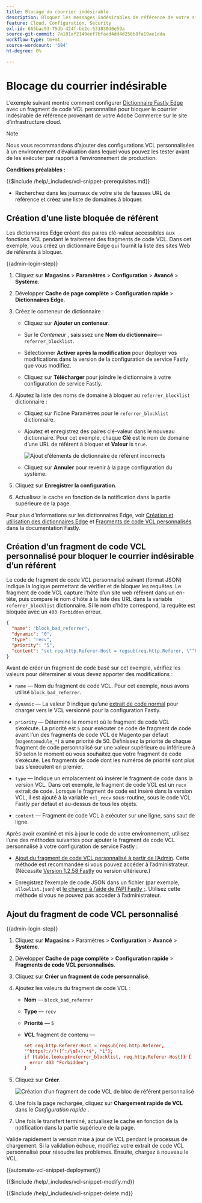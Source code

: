 ```yaml
---
title: Blocage du courrier indésirable
description: Bloquez les messages indésirables de référence de votre site à l’aide du dictionnaire Fastly Edge et d’un fragment de code VCL personnalisé.
feature: Cloud, Configuration, Security
exl-id: 665bac93-75db-424f-be2c-531830d0e59a
source-git-commit: 7a181af2149eef7bfaed4dd4d256b8fa19ae1dda
workflow-type: tm+mt
source-wordcount: '684'
ht-degree: 0%

---
```


# Blocage du courrier indésirable

L’exemple suivant montre comment configurer [Dictionnaire Fastly Edge](https://docs.fastly.com/guides/edge-dictionaries/working-with-dictionaries-using-the-api) avec un fragment de code VCL personnalisé pour bloquer le courrier indésirable de référence provenant de votre Adobe Commerce sur le site d’infrastructure cloud.

>[!NOTE]
>
>Nous vous recommandons d’ajouter des configurations VCL personnalisées à un environnement d’évaluation dans lequel vous pouvez les tester avant de les exécuter par rapport à l’environnement de production.

**Conditions préalables :**

{{$include /help/_includes/vcl-snippet-prerequisites.md}}

- Recherchez dans les journaux de votre site de fausses URL de référence et créez une liste de domaines à bloquer.

## Création d’une liste bloquée de référent

Les dictionnaires Edge créent des paires clé-valeur accessibles aux fonctions VCL pendant le traitement des fragments de code VCL. Dans cet exemple, vous créez un dictionnaire Edge qui fournit la liste des sites Web de référents à bloquer.

{{admin-login-step}}

1. Cliquez sur **Magasins** > **Paramètres** > **Configuration** > **Avancé** > **Système**.

1. Développer **Cache de page complète** > **Configuration rapide** > **Dictionnaires Edge**.

1. Créez le conteneur de dictionnaire :

   - Cliquez sur **Ajouter un conteneur**.

   - Sur le *Conteneur* , saisissez une **Nom du dictionnaire**—`referrer_blocklist`.

   - Sélectionner **Activer après la modification** pour déployer vos modifications dans la version de la configuration de service Fastly que vous modifiez.

   - Cliquez sur **Télécharger** pour joindre le dictionnaire à votre configuration de service Fastly.

1. Ajoutez la liste des noms de domaine à bloquer au `referrer_blocklist` dictionnaire :

   - Cliquez sur l’icône Paramètres pour le `referrer_blocklist` dictionnaire.

   - Ajoutez et enregistrez des paires clé-valeur dans le nouveau dictionnaire. Pour cet exemple, chaque **Clé** est le nom de domaine d’une URL de référent à bloquer et **Valeur** is `true`.

     ![Ajout d’éléments de dictionnaire de référent incorrects](../../assets/cdn/fastly-referrer-blocklist-dictionary.png)

   - Cliquez sur **Annuler** pour revenir à la page configuration du système.

1. Cliquez sur **Enregistrer la configuration**.

1. Actualisez le cache en fonction de la notification dans la partie supérieure de la page.

Pour plus d’informations sur les dictionnaires Edge, voir [Création et utilisation des dictionnaires Edge](https://docs.fastly.com/guides/edge-dictionaries/working-with-dictionaries-using-the-api) et [Fragments de code VCL personnalisés](https://docs.fastly.com/guides/edge-dictionaries/working-with-dictionaries-using-the-api#custom-vcl-examples) dans la documentation Fastly.

## Création d’un fragment de code VCL personnalisé pour bloquer le courrier indésirable d’un référent

Le code de fragment de code VCL personnalisé suivant (format JSON) indique la logique permettant de vérifier et de bloquer les requêtes. Le fragment de code VCL capture l’hôte d’un site web référent dans un en-tête, puis compare le nom d’hôte à la liste des URL dans la variable `referrer_blocklist` dictionnaire. Si le nom d’hôte correspond, la requête est bloquée avec un `403 Forbidden` erreur.

```json
{
  "name": "block_bad_referrer",
  "dynamic": "0",
  "type": "recv",
  "priority": "5",
  "content": "set req.http.Referer-Host = regsub(req.http.Referer, \"^https?:\/\/?([^:\/s]+).*$\", \"\\1\"); if (table.lookup(referrer_blocklist, req.http.Referer-Host)) { error 403 \"Forbidden\"; }"
}
```

Avant de créer un fragment de code basé sur cet exemple, vérifiez les valeurs pour déterminer si vous devez apporter des modifications :

- `name` — Nom du fragment de code VCL. Pour cet exemple, nous avons utilisé `block_bad_referrer`.

- `dynamic` — La valeur 0 indique qu’une [extrait de code normal](https://docs.fastly.com/en/guides/using-regular-vcl-snippets) pour charger vers le VCL versionné pour la configuration Fastly.

- `priority` — Détermine le moment où le fragment de code VCL s’exécute. La priorité est `5` pour exécuter ce code de fragment de code avant l’un des fragments de code VCL de Magento par défaut (`magentomodule_*`) a une priorité de 50. Définissez la priorité de chaque fragment de code personnalisé sur une valeur supérieure ou inférieure à 50 selon le moment où vous souhaitez que votre fragment de code s’exécute. Les fragments de code dont les numéros de priorité sont plus bas s’exécutent en premier.

- `type` — Indique un emplacement où insérer le fragment de code dans la version VCL. Dans cet exemple, le fragment de code VCL est un `recv` extrait de code. Lorsque le fragment de code est inséré dans la version VCL, il est ajouté à la variable `vcl_recv` sous-routine, sous le code VCL Fastly par défaut et au-dessus de tous les objets.

- `content` — Fragment de code VCL à exécuter sur une ligne, sans saut de ligne.

Après avoir examiné et mis à jour le code de votre environnement, utilisez l’une des méthodes suivantes pour ajouter le fragment de code VCL personnalisé à votre configuration de service Fastly :

- [Ajout du fragment de code VCL personnalisé à partir de l’Admin](#add-the-custom-vcl-snippet). Cette méthode est recommandée si vous pouvez accéder à l’administrateur. (Nécessite [Version 1.2.58 Fastly](fastly-configuration.md#upgrade) ou version ultérieure.)

- Enregistrez l’exemple de code JSON dans un fichier (par exemple, `allowlist.json`) et [le charger à l’aide de l’API Fastly ;](fastly-vcl-custom-snippets.md#manage-custom-vcl-snippets-using-the-api). Utilisez cette méthode si vous ne pouvez pas accéder à l’administrateur.

## Ajout du fragment de code VCL personnalisé

{{admin-login-step}}

1. Cliquez sur **Magasins** > Paramètres > **Configuration** > **Avancé** > **Système**.

1. Développer **Cache de page complète** > **Configuration rapide** > **Fragments de code VCL personnalisés**.

1. Cliquez sur **Créer un fragment de code personnalisé**.

1. Ajoutez les valeurs du fragment de code VCL :

   - **Nom** — `block_bad_referrer`

   - **Type** — `recv`

   - **Priorité** — `5`

   - **VCL** fragment de contenu —

     ```conf
     set req.http.Referer-Host = regsub(req.http.Referer,
     "^https?://?([^:/\s]+).*$", "1");
     if (table.lookup(referrer_blocklist, req.http.Referer-Host)) {
       error 403 "Forbidden";
     }
     ```

1. Cliquez sur **Créer**.

   ![Création d’un fragment de code VCL de bloc de référent personnalisé](/help/assets/cdn/fastly-create-referrer-block-snippet.png)

1. Une fois la page rechargée, cliquez sur **Chargement rapide de VCL** dans le *Configuration rapide* .

1. Une fois le transfert terminé, actualisez le cache en fonction de la notification dans la partie supérieure de la page.

Valide rapidement la version mise à jour de VCL pendant le processus de chargement. Si la validation échoue, modifiez votre extrait de code VCL personnalisé pour résoudre les problèmes. Ensuite, chargez à nouveau le VCL.

{{automate-vcl-snippet-deployment}}

{{$include /help/_includes/vcl-snippet-modify.md}}

{{$include /help/_includes/vcl-snippet-delete.md}}
